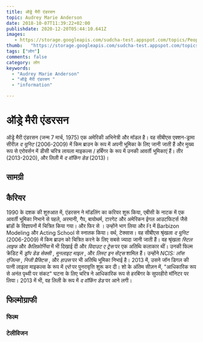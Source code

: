 ```yaml
---
title: ऑड्रे मैरी एंडरसन 
topic: Audrey Marie Anderson
date: 2018-10-07T11:39:22+02:00
publishdate: 2020-12-20T05:44:10.641Z
images: 
   - https://storage.googleapis.com/sudcha-test.appspot.com/topics/People/audrey_marie_anderson/1.jpeg
thumb:   "https://storage.googleapis.com/sudcha-test.appspot.com/topics/People/audrey_marie_anderson/thumb.jpeg"
tags: ["लोग"]
comments: false
category: लोग
keywords: 
  - "Audrey Marie Anderson"
  - "ऑड्रे मैरी एंडरसन "
  - "information"

---
```

<h1> ऑड्रे मैरी एंडरसन </h1> <p> </p> <p> ऑड्रे मैरी एंडरसन (जन्म 7 मार्च, 1975) एक अमेरिकी अभिनेत्री और मॉडल है। वह सीबीएस एक्शन-ड्रामा सीरीज़ <i> द यूनिट </i> (2006-2009) में किम ब्राउन के रूप में अपनी भूमिका के लिए जानी जाती हैं और मुख्य रूप से एरोवर्सन में डीसी चरित्र लायला माइकल्स / हर्बिंगर के रूप में उनकी आवर्ती भूमिकाएं हैं। तीर </i> (2013-2020), और लिली में <i> द वॉकिंग डेड </i> (2013)। </p> <h2> सामग्री </h2> <h2> कैरियर </h2> <p > 1990 के दशक की शुरुआत में, एंडरसन ने मॉडलिंग का करियर शुरू किया, एबीसी के नाटक में एक आवर्ती भूमिका निभाने से पहले, अरमानी, गैप, बायोथर्म, टारगेट और अमेरिकन ईगल आउटफिटर्स जैसे ब्रांडों के विज्ञापनों में चित्रित किया गया। और फिर से </i>। उन्होंने भाग लिया और Ft में Barbizon Modeling और Acting School से स्नातक किया। वर्थ, टेक्सास। वह सीबीएस श्रृंखला <i> द यूनिट </i> (2006-2009) में किम ब्राउन को चित्रित करने के लिए सबसे ज्यादा जानी जाती हैं। वह श्रृंखला <i> स्टिल लाइफ </i> और <i> कैलिफ़ोर्निया </i> में भी दिखाई दी और <i> विदाउट ए ट्रेस </i> पर एक अतिथि कलाकार थीं। उनकी फिल्म क्रेडिट में <i> ड्रॉप डेड सेक्सी </i>, <i> मूनलाइट माइल </i>, और <i> लिस्ट इन सेंट्स </i> शामिल हैं। उन्होंने <i> NCIS: लॉस एंजिल्स </i>, <i> निजी प्रैक्टिस </i>, और <i> हाउस </i> पर भी अतिथि भूमिका निभाई है। 2013 में, उसने जॉन डिगल की पत्नी लाइला माइकल्स के रूप में <i> एरो </i> पर पुनरावृत्ति शुरू कर दी। शो के अंतिम सीज़न में, "आधिकारिक रूप से अनंत पृथ्वी पर संकट" घटना के लिए चरित्र ने आधिकारिक रूप से हरबिंगर के सुपरहीरो मॉनिटर पर लिया। 2013 में भी, वह लिली के रूप में <i> द वॉकिंग डेड </i> पर आने लगी। </p> <h2> फिल्मोग्राफी </h2> <h3> फिल्म </h3> <h3> टेलीविजन </h3> 